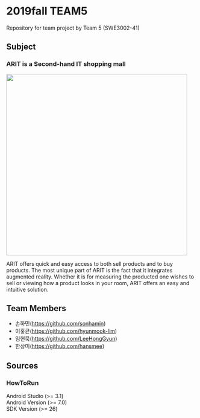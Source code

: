 # 2019fall TEAM5
Repository for team project by Team 5 (SWE3002-41)

## Subject
### ARIT is a Second-hand IT shopping mall

<img src="https://github.com/skkuse02/2019fall_41class_team5/blob/master/docs/logo2.png" width="480">

ARIT offers quick and easy access to both sell products and to buy products.
The most unique part of ARIT is the fact that it integrates augmented reality.
Whether it is for measuring the producted one wishes to sell or viewing how a product looks in your room, 
ARIT offers an easy and intuitive solution.


## Team Members
- 손하민(https://github.com/sonhamin)
- 이홍균(https://github.com/hyunmook-lim)
- 임현묵(https://github.com/LeeHongGyun)
- 한상미(https://github.com/hansmee)


## Sources
### HowToRun
Android Studio (>= 3.1) <br />
Android Version (>= 7.0) <br />
SDK Version (>= 26) <br />
